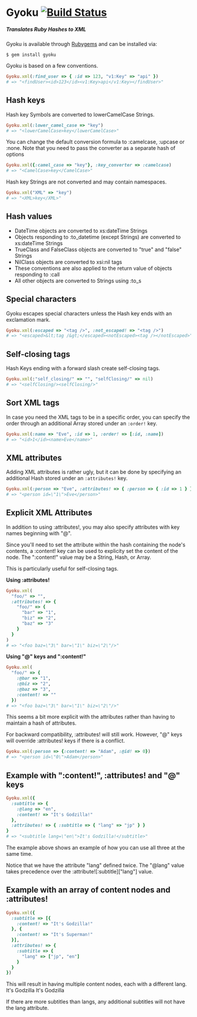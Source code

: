 Gyoku [![Build Status](https://secure.travis-ci.org/rubiii/gyoku.png)](http://travis-ci.org/rubiii/gyoku)
=====

##### Translates Ruby Hashes to XML

Gyoku is available through [Rubygems](http://rubygems.org/gems/gyoku) and can
be installed via:

```
$ gem install gyoku
```

Gyoku is based on a few conventions.

``` ruby
Gyoku.xml(:find_user => { :id => 123, "v1:Key" => "api" })
# => "<findUser><id>123</id><v1:Key>api</v1:Key></findUser>"
```


Hash keys
---------

Hash key Symbols are converted to lowerCamelCase Strings.

``` ruby
Gyoku.xml(:lower_camel_case => "key")
# => "<lowerCamelCase>key</lowerCamelCase>"
```

You can change the default conversion formula to :camelcase, :upcase or :none. Note that you need to pass the converter as a separate hash of options

``` ruby
Gyoku.xml({:camel_case => "key"}, :key_converter => :camelcase)
# => "<CamelCase>key</CamelCase>"
```

Hash key Strings are not converted and may contain namespaces.

``` ruby
Gyoku.xml("XML" => "key")
# => "<XML>key</XML>"
```


Hash values
-----------

* DateTime objects are converted to xs:dateTime Strings
* Objects responding to :to_datetime (except Strings) are converted to xs:dateTime Strings
* TrueClass and FalseClass objects are converted to "true" and "false" Strings
* NilClass objects are converted to xsi:nil tags
* These conventions are also applied to the return value of objects responding to :call
* All other objects are converted to Strings using :to_s


Special characters
------------------

Gyoku escapes special characters unless the Hash key ends with an exclamation mark.

``` ruby
Gyoku.xml(:escaped => "<tag />", :not_escaped! => "<tag />")
# => "<escaped>&lt;tag /&gt;</escaped><notEscaped><tag /></notEscaped>"
```


Self-closing tags
-----------------

Hash Keys ending with a forward slash create self-closing tags.

``` ruby
Gyoku.xml(:"self_closing/" => "", "selfClosing/" => nil)
# => "<selfClosing/><selfClosing/>"
```


Sort XML tags
-------------

In case you need the XML tags to be in a specific order, you can specify the order through an additional Array stored under an `:order!` key.

``` ruby
Gyoku.xml(:name => "Eve", :id => 1, :order! => [:id, :name])
# => "<id>1</id><name>Eve</name>"
```


XML attributes
--------------

Adding XML attributes is rather ugly, but it can be done by specifying an additional Hash stored under an `:attributes!` key.

``` ruby
Gyoku.xml(:person => "Eve", :attributes! => { :person => { :id => 1 } })
# => "<person id=\"1\">Eve</person>"
```

Explicit XML Attributes
-----------------------
In addition to using :attributes!, you may also specify attributes with key names beginning with "@". 

Since you'll need to set the attribute within the hash containing the node's contents, a :content! key can be used to explicity set the content of the node. The ":content!" value may be a String, Hash, or Array.

This is particularly useful for self-closing tags.

**Using :attributes!**

``` ruby
Gyoku.xml(
  "foo/" => "", 
  :attributes! => {
    "foo/" => {
      "bar" => "1", 
      "biz" => "2", 
      "baz" => "3"
    }
  }
)
# => "<foo baz=\"3\" bar=\"1\" biz=\"2\"/>"
```

**Using "@" keys and ":content!"**

``` ruby
Gyoku.xml(
  "foo/" => {
    :@bar => "1",
    :@biz => "2",
    :@baz => "3",
    :content! => ""
  })
# => "<foo baz=\"3\" bar=\"1\" biz=\"2\"/>"
```
This seems a bit more explicit with the attributes rather than having to maintain a hash of attributes.

For backward compatibility, :attributes! will still work. However, "@" keys will override :attributes! keys if there is a conflict.

``` ruby
Gyoku.xml(:person => {:content! => "Adam", :@id! => 0})
# => "<person id=\"0\">Adam</person>"
```

Example with ":content!", :attributes! and "@" keys
--------------------------------------------------
``` ruby
Gyoku.xml({ 
  :subtitle => { 
    :@lang => "en", 
    :content! => "It's Godzilla!" 
  }, 
  :attributes! => { :subtitle => { "lang" => "jp" } } 
}
# => "<subtitle lang=\"en\">It's Godzilla!</subtitle>"
```

The example above shows an example of how you can use all three at the same time. 

Notice that we have the attribute "lang" defined twice.
The "@lang" value takes precedence over the :attribute![:subtitle]["lang"] value.


Example with an array of content nodes and :attributes!
--------------------------------------------------
``` ruby
Gyoku.xml({ 
  :subtitle => [{ 
    :content! => "It's Godzilla!" 
  }, {
    :content! => "It's Superman!" 
  }], 
  :attributes! => { 
    :subtitle => {
      "lang" => ["jp", "en"]
    }
  }
})
```

This will result in having multiple content nodes, each with a different lang.  
<subtitle lang="jp">It's Godzilla</subtitle>
<subtitle lang="en">It's Godzilla</subtitle>

If there are more subtitles than langs, any additional subtitles will not have the lang attribute.
